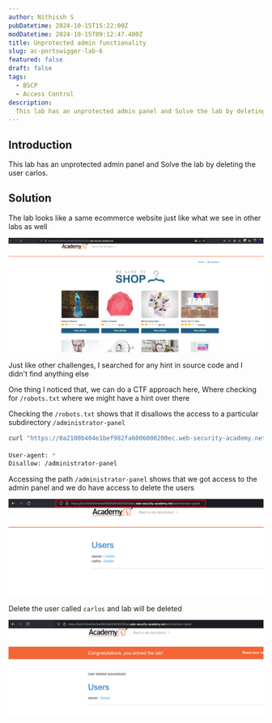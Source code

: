```yaml
---
author: Nithissh S
pubDatetime: 2024-10-15T15:22:00Z
modDatetime: 2024-10-15T09:12:47.400Z
title: Unprotected admin functionality
slug: ac-portswigger-lab-6
featured: false
draft: false
tags:
  - BSCP
  - Access Control
description:
  This lab has an unprotected admin panel and Solve the lab by deleting the user carlos.  
---
```



## Introduction 

This lab has an unprotected admin panel and Solve the lab by deleting the user carlos. 

## Solution 

The lab looks like a same ecommerce website just like what we see in other labs as well 

![](../../assets/images/bscp/access-control/access-1.png)

Just like other challenges, I searched for any hint in source code and I didn't find anything else 

One thing I noticed that, we can do a CTF approach here, Where checking for `/robots.txt` where we might have a hint over there 

Checking the `/robots.txt` shows that it disallows the access to a particular subdirectory `/administrator-panel` 

```bash
curl "https://0a2100b404e1bef982fa6006000200ec.web-security-academy.net/robots.txt"

User-agent: *
Disallow: /administrator-panel
```

Accessing the path `/administrator-panel` shows that we got access to the admin panel and we do have access to delete the users

![](../../assets/images/bscp/access-control/access-2.png)

Delete the user called `carlos` and lab will be deleted

![](../../assets/images/bscp/access-control/access-3.png)